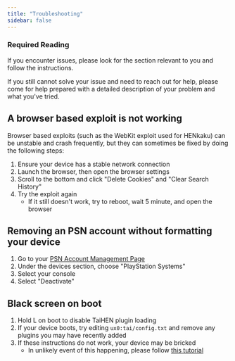 ```yaml
---
title: "Troubleshooting"
sidebar: false
---
```


### Required Reading

If you encounter issues, please look for the section relevant to you and follow the instructions.

If you still cannot solve your issue and need to reach out for help, please come for help prepared with a detailed description of your problem and what you've tried.

## A browser based exploit is not working

Browser based exploits (such as the WebKit exploit used for HENkaku) can be unstable and crash frequently, but they can sometimes be fixed by doing the following steps:

1. Ensure your device has a stable network connection
1. Launch the browser, then open the browser settings
1. Scroll to the bottom and click "Delete Cookies" and "Clear Search History"
1. Try the exploit again
    + If it still doesn't work, try to reboot, wait 5 minute, and open the browser

## Removing an PSN account without formatting your device

1. Go to your [PSN Account Management Page](https://account.sonyentertainmentnetwork.com/home/index!display.action)
1. Under the devices section, choose "PlayStation Systems"
1. Select your console
1. Select "Deactivate"

## Black screen on boot

1. Hold L on boot to disable TaiHEN plugin loading
1. If your device boots, try editing `ux0:tai/config.txt` and remove any plugins you may have recently added
1. If these instructions do not work, your device may be bricked
    + In unlikely event of this happening, please follow [this tutorial](https://samilops2.gitbook.io/vita-troubleshooting-guide/serious-problems/bootloop)
